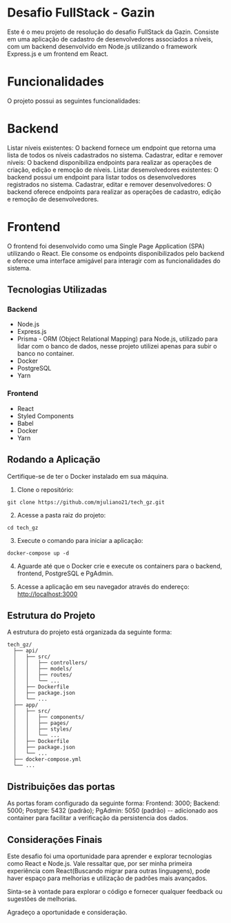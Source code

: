 # Desafio FullStack - Gazin<Tech>

Este é o meu projeto de resolução do desafio FullStack da Gazin<Tech>. Consiste em uma aplicação de cadastro de desenvolvedores associados a níveis, com um backend desenvolvido em Node.js utilizando o framework Express.js e um frontend em React.

# Funcionalidades

O projeto possui as seguintes funcionalidades:

# Backend
Listar níveis existentes: O backend fornece um endpoint que retorna uma lista de todos os níveis cadastrados no sistema.
Cadastrar, editar e remover níveis: O backend disponibiliza endpoints para realizar as operações de criação, edição e remoção de níveis.
Listar desenvolvedores existentes: O backend possui um endpoint para listar todos os desenvolvedores registrados no sistema.
Cadastrar, editar e remover desenvolvedores: O backend oferece endpoints para realizar as operações de cadastro, edição e remoção de desenvolvedores.

# Frontend
O frontend foi desenvolvido como uma Single Page Application (SPA) utilizando o React. Ele consome os endpoints disponibilizados pelo backend e oferece uma interface amigável para interagir com as funcionalidades do sistema.

## Tecnologias Utilizadas

### Backend

- Node.js
- Express.js
- Prisma - ORM (Object Relational Mapping) para Node.js, utilizado para lidar com o banco de dados, nesse projeto utilizei apenas para subir o banco no container.
- Docker
- PostgreSQL
- Yarn

### Frontend

- React
- Styled Components
- Babel
- Docker
- Yarn

## Rodando a Aplicação

Certifique-se de ter o Docker instalado em sua máquina.

1. Clone o repositório:

```
git clone https://github.com/mjuliano21/tech_gz.git
```

2. Acesse a pasta raiz do projeto:

```
cd tech_gz
```

3. Execute o comando para iniciar a aplicação:

```
docker-compose up -d
```

4. Aguarde até que o Docker crie e execute os containers para o backend, frontend, PostgreSQL e PgAdmin.

5. Acesse a aplicação em seu navegador através do endereço: [http://localhost:3000](http://localhost:3000)

## Estrutura do Projeto

A estrutura do projeto está organizada da seguinte forma:

```
tech_gz/
  ├── api/
  │   ├── src/
  │   │   ├── controllers/
  │   │   ├── models/
  │   │   ├── routes/
  │   │   └── ...
  │   ├── Dockerfile
  │   ├── package.json
  │   └── ...
  ├── app/
  │   ├── src/
  │   │   ├── components/
  │   │   ├── pages/
  │   │   ├── styles/
  │   │   └── ...
  │   ├── Dockerfile
  │   ├── package.json
  │   └── ...
  ├── docker-compose.yml
  └── ...
```
## Distribuições das portas

As portas foram  configurado da seguinte forma:
Frontend: 3000;
Backend: 5000;
Postgre: 5432 (padrão);
PgAdmin: 5050 (padrão) -- adicionado aos container para facilitar a verificação da persistencia dos dados.

## Considerações Finais

Este desafio foi uma oportunidade para aprender e explorar tecnologias como React e Node.js. Vale ressaltar que, por ser minha primeira experiência com React(Buscando migrar para outras linguagens), pode haver espaço para melhorias e utilização de padrões mais avançados.

Sinta-se à vontade para explorar o código e fornecer qualquer feedback ou sugestões de melhorias.

Agradeço a oportunidade e consideração.
